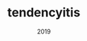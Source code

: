 ---
link: 'https://sm-ll.bandcamp.com/album/batch-0013'
title: tendencyitis
artist: tendencyitis
format: batch
cat_prefix: batch
number: '0013'
edition: digital vinyl
limited: unlimited limited
date: "2019"
---